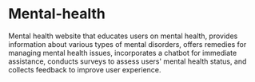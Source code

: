 # Mental-health
Mental health website that educates users on mental health, provides information about various types of mental disorders, offers remedies for managing mental health issues, incorporates a chatbot for immediate assistance, conducts surveys to assess users' mental health status, and collects feedback to improve user experience.
